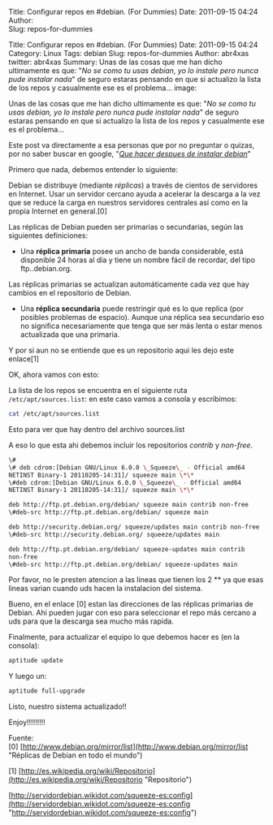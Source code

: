 Title: Configurar repos en #debian. (For Dummies)
Date: 2011-09-15 04:24
Author:  
Slug: repos-for-dummies

Title: Configurar repos en #debian. (For Dummies)
Date: 2011-09-15 04:24
Category: Linux
Tags: debian
Slug: repos-for-dummies
Author: abr4xas
twitter: abr4xas
Summary: Unas de las cosas que me han dicho ultimamente es que: "*No se como tu usas
debian, yo lo instale pero nunca pude instalar nada*" de seguro estaras
pensando en que si actualizo la lista de los repos y casualmente ese es
el problema... 
image: 

Unas de las cosas que me han dicho ultimamente es que: "*No se como tu usas
debian, yo lo instale pero nunca pude instalar nada*" de seguro estaras
pensando en que si actualizo la lista de los repos y casualmente ese es
el problema...

Este post va directamente a esa personas que por no preguntar o quizas,
por no saber buscar en google, "[*Que hacer despues de instalar
debian*](http://www.google.co.ve/search?q=que+hacer+despues+de+instalar+debian&ie=utf-8&oe=utf-8&aq=t&rls=org.mozilla:es-MX:official&client=firefox-a "Que hacer despues de instalar debian")"

Primero que nada, debemos entender lo siguiente:

Debian se distribuye (mediante *réplicas*) a través de cientos de
servidores en Internet. Usar un servidor cercano ayuda a acelerar la
descarga a la vez que se reduce la carga en nuestros servidores
centrales así como en la propia Internet en general.[0]

Las réplicas de Debian pueden ser primarias o secundarias, según las
siguientes definiciones:

-   Una **réplica primaria** posee un ancho de banda considerable, está
    disponible 24 horas al día y tiene un nombre fácil de recordar, del
    tipo ftp..debian.org.

Las réplicas primarias se actualizan automáticamente cada vez que hay
cambios en el repositorio de Debian.

-   Una **réplica secundaria** puede restringir qué es lo que replica
    (por posibles problemas de espacio). Aunque una réplica sea
    secundario eso no significa necesariamente que tenga que ser más
    lenta o estar menos actualizada que una primaria.

Y por si aun no se entiende que es un repositorio aqui les dejo este
enlace[1]

OK, ahora vamos con esto:

La lista de los repos se encuentra en el siguiente ruta
```/etc/apt/sources.list```: en este caso vamos a consola y escribimos:

```bash
cat /etc/apt/sources.list
```

Esto para ver que hay dentro del archivo sources.list

A eso lo que esta ahi debemos incluir los repositorios *contrib* y
*non-free*.
```bash
\#  
\# deb cdrom:[Debian GNU/Linux 6.0.0 \_Squeeze\_ - Official amd64
NETINST Binary-1 20110205-14:31]/ squeeze main \*\*  
\#deb cdrom:[Debian GNU/Linux 6.0.0 \_Squeeze\_ - Official amd64
NETINST Binary-1 20110205-14:31]/ squeeze main \*\*

deb http://ftp.pt.debian.org/debian/ squeeze main contrib non-free  
\#deb-src http://ftp.pt.debian.org/debian/ squeeze main

deb http://security.debian.org/ squeeze/updates main contrib non-free  
\#deb-src http://security.debian.org/ squeeze/updates main

deb http://ftp.pt.debian.org/debian/ squeeze-updates main contrib
non-free  
\#deb-src http://ftp.pt.debian.org/debian/ squeeze-updates main

```
Por favor, no le presten atencion a las lineas que tienen los 2 \*\* ya
que esas lineas varian cuando uds hacen la instalacion del sistema.

Bueno, en el enlace [0] estan las direcciones de las réplicas primarias
de Debian. Ahi pueden jugar con eso para seleccionar el repo más cercano
a uds para que la descarga sea mucho más rapida.

Finalmente, para actualizar el equipo lo que debemos hacer es (en la
consola):

```bash
aptitude update
```

Y luego un:

```bash
aptitude full-upgrade
```

Listo, nuestro sistema actualizado!!

Enjoy!!!!!!!!!

Fuente:  
[0]
[http://www.debian.org/mirror/list](http://www.debian.org/mirror/list "Réplicas de Debian en todo el mundo")

[1]
[http://es.wikipedia.org/wiki/Repositorio](http://es.wikipedia.org/wiki/Repositorio "Repositorio")

[http://servidordebian.wikidot.com/squeeze-es:config](http://servidordebian.wikidot.com/squeeze-es:config "http://servidordebian.wikidot.com/squeeze-es:config")
